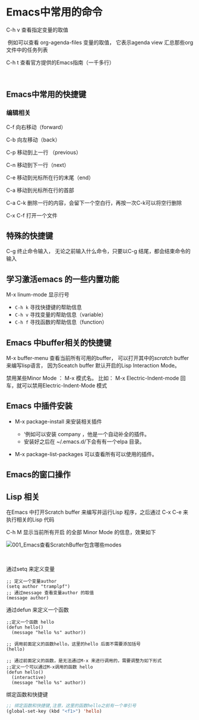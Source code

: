#  Emacs中常用的命令

C-h v    查看指定变量的取值

​		例如可以查看 org-agenda-files 变量的取值， 它表示agenda view 汇总那些org文件中的任务列表



C-h  t 查看官方提供的Emacs指南（一千多行）

​		



## Emacs中常用的快捷键

### 编辑相关

C-f     向右移动（forward）

C-b     向左移动（back）

C-p    移动到上一行 （previous）

C-n   移动到下一行（next）

C-e   移动到光标所在行的末尾（end）

C-a   移动到光标所在行的首部

C-a C-k 删除一行的内容，会留下一个空白行，再按一次C-k可以将空行删除



C-x  C-f   打开一个文件





## 特殊的快捷键

C-g   终止命令输入，  无论之前输入什么命令，只要以C-g 结尾，都会结束命令的输入



## 学习激活emacs 的一些内置功能

M-x linum-mode    显示行号



- `C-h k` 寻找快捷键的帮助信息
- `C-h v` 寻找变量的帮助信息（variable）
- `C-h f` 寻找函数的帮助信息（function）



## Emacs 中buffer相关的快捷键

M-x buffer-menu    查看当前所有可用的buffer， 可以打开其中的*scratch* buffer 来编写lisp语言， 因为Sceatch buffer 默认开启的Lisp Interaction Mode。



禁用某些Minor Mode ： M-x 模式名。 比如： M-x Electric-Indent-mode 回车，就可以禁用Electric-Indent-Mode 模式



## Emacs 中插件安装

* M-x package-install 来安装相关插件
  * ‘例如可以安装 company ，他是一个自动补全的插件。
  * 安装好之后在 ~/.emacs.d/下会有有一个elpa 目录。 

* M-x package-list-packages 可以查看所有可以使用的插件。 



## Emacs的窗口操作







## Lisp 相关

在Emacs 中打开Scratch buffer 来编写并运行Lisp 程序，之后通过 C-x  C-e 来执行相关的Lisp 代码



C-h M  显示当前所有开启 的全部 Minor Mode 的信息，效果如下

  

<img src="/Users/lpf/github/tools/dev_tools/emacs/自己总结的关于emacs的笔记/003_Emacs常用的一些命令_查看参数篇/pic/001_Emacs查看ScratchBuffer包含哪些modes.png" alt="001_Emacs查看ScratchBuffer包含哪些modes" style="zoom:100%;" />

​		

通过setq 来定义变量

```Lisp
;; 定义一个变量author
(setq author "tramplpf")
;; 通过message 查看变量author 的取值
(message author)
```



通过defun 来定义一个函数

```Lisp
;;定义一个函数 hello
(defun hello()
  (message "hello %s" author))

;; 调用前面定义的函数hello，这里的hello 后面不需要添加括号
(hello)   

;; 通过前面定义的函数，是无法通过M-x 来进行调用的，需要调整为如下形式
;;定义一个可以通过M-x调用的函数 hello                       
(defun hello()
  (interactive)
  (message "hello %s" author))
```



绑定函数和快捷键

```lisp
;; 绑定函数和快捷键,注意，这里的函数hello之前有一个单引号
(global-set-key (kbd "<f1>") 'hello)
```








